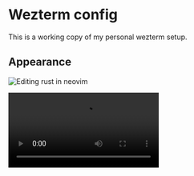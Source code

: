 # Wezterm config

This is a working copy of my personal wezterm setup.

## Appearance

![Editing rust in neovim](media/wezterm-image.png)

![Switching workspace with the InputSelector](media/wezterm-recording.mov)
